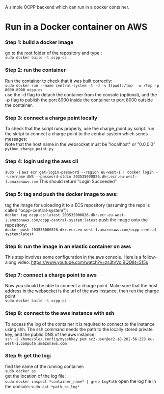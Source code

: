 A simple OCPP backend which can run in a docker container.

# Run in a Docker container on AWS

### Step 1: build a docker image
go to the root folder of the repository and type : \
`sudo docker build -t ocpp-cs .`

### Step 2: run the container
Run the container to check that it was built correctly: \
`sudo docker run --name central-system -t -d -v $(pwd):/tmp  -w /tmp -p 8000:8000 ocpp-cs` \
use the -d flag to detach the container from the console (optional), and the -p flag to publish the port 8000 inside 
the container to port 8000 outside the container.

### Step 3: connect a charge point locally
To check that the script runs properly, use the charge_point.py script.
run the skript to connect a charge point to the central system which sends messages: \
Note that the host name in the websocket must be "localhost" or "0.0.0.0"
`python charge_point.py`

### Step 4: login using the aws cli
`sudo -i`
`aws ecr get-login-password --region eu-west-1 | docker login --username AWS --password-stdin 203535000826.dkr.ecr.eu-west-1.amazonaws.com`
This should return "Login Succeeded"

### Step 5: tag and push the docker image to aws:
tag the image for uploading it to a ECS repository (assuming the repo is called "ocpp-central-system"): \
`docker tag ocpp-cs:latest 203535000826.dkr.ecr.eu-west-1.amazonaws.com/ocpp-central-system:latest`
push the image onto the repository: \
`docker push 203535000826.dkr.ecr.eu-west-1.amazonaws.com/ocpp-central-system:latest`

### Step 6: run the image in an elastic container on aws
This step involves some configuration in the aws console. Here is a follow-along video:
https://www.youtube.com/watch?v=zs3tyVgiBQQ&t=515s

### Step 7: connect a charge point to aws
Now you should be able to connect a charge point.
Make sure that the host address in the websocket is the url of the
aws instance, then run the charge point: \
`sudo docker build -t ocpp-cs .`

### Step 8: connect to the aws instance with ssh
To access the log of the container it is required to connect to the instance
using shh. The ssh command needs the path to the locally stored private key,
and the public DNS of the aws instance: \
`ssh -i /home/ole/.config/mysshkey.pem ec2-user@ec2-18-202-56-229.eu-west-1.compute.amazonaws.com`

### Step 9: get the log:
find the name of the running container: \
`sudo docker ps` \
get the location of the log file: \
`sudo docker inspect *container_name* | grep LogPath`
open the log file in the console:
`sudo cat *path_to_log*`

